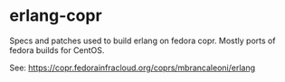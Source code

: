 # erlang-copr
Specs and patches used to build erlang on fedora copr. Mostly ports of fedora builds for CentOS.

See: https://copr.fedorainfracloud.org/coprs/mbrancaleoni/erlang

